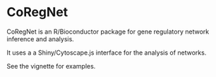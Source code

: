 CoRegNet
========
CoRegNet is an R/Bioconductor package for gene regulatory network inference and analysis.

It uses a a Shiny/Cytoscape.js interface for the analysis of networks.

See the vignette for examples.